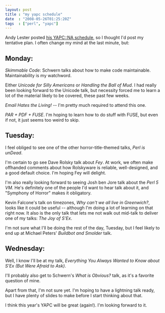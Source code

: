 ```yaml
---
layout: post
title : "my yapc schedule"
date  : "2008-05-26T01:25:20Z"
tags  : ["perl", "yapc"]
---
```

Andy Lester posted [his YAPC::NA
schedule](http://perlbuzz.com/2008/05/the-stuff-i-wanna-see-at-yapcna-2008.html),
so I thought I'd post my tentative plan.  I often change my mind at the last
minute, but:

## Monday:

*Skimmable Code*: Schwern talks about how to make code maintainable.
Maintainability is my watchword.

Either *Unicode for Silly Americans* or *Handling the Ball of Mud*.  I had
really been looking forward to the Unicode talk, but necessity forced me to
learn a lot of the material likely to be covered, these past few weeks.

*Email Hates the Living!* -- I'm pretty much required to attend this one.

*PAR + PDF + FUSE*.  I'm hoping to learn how to do stuff with FUSE, but even if
not, it just seems too weird to skip.

## Tuesday:

I feel obliged to see one of the other horror-title-themed talks, *Perl is
unDead*.

I'm certain to go see Dave Rolsky talk about *Fey*.  At work, we often make
offhanded comments about how Rolskyware is reliable, well-designed, and a good
default choice.  I'm hoping Fey will delight.

I'm also really looking forward to seeing Josh ben Jore talk about the *Perl 5
VM*.  He's definitely one of the people I'd want to hear talk about it, and
"Symphony of Horror" makes it obligatory.

Kevin Falcone's talk on timezones, *Why can't we all live in Greenwich?*, looks
like it could be useful -- although I'm doing a lot of learning on that right
now.  It also is the only talk that lets me not walk out mid-talk to deliver
one of my talks:  *The Joy of S'Ex*.

I'm not sure what I'll be doing the rest of the day, Tuesday, but I feel likely
to end up at Michael Peters' *Buildbot and Smolder* talk.

## Wednesday:

Well, I know I'll be at my talk, *Everything You Always Wanted to Know about
S'Ex (But Were Afraid to Ask)*.

I'll probably also get to Schwern's *What is Obvious?* talk, as it's a favorite
question of mine.

Apart from that, I'm not sure yet.  I'm hoping to have a lightning talk ready,
but I have plenty of slides to make before I start thinking about that.

I think this year's YAPC will be great (again!).  I'm looking forward to it.

